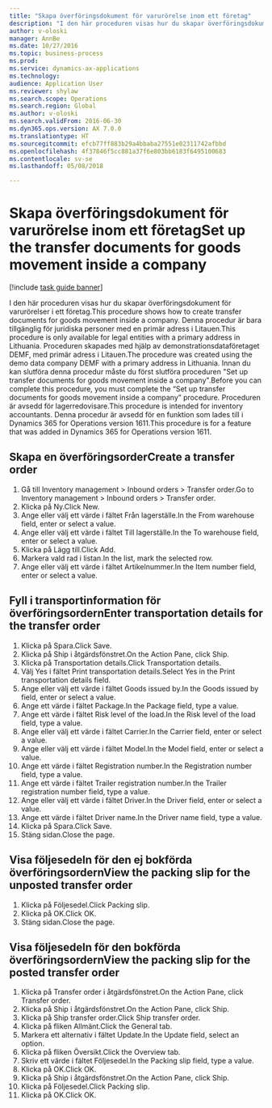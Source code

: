 ```yaml
--- 
title: "Skapa överföringsdokument för varurörelse inom ett företag"
description: "I den här proceduren visas hur du skapar överföringsdokument för varurörelser i ett företag."
author: v-oloski
manager: AnnBe
ms.date: 10/27/2016
ms.topic: business-process
ms.prod: 
ms.service: dynamics-ax-applications
ms.technology: 
audience: Application User
ms.reviewer: shylaw
ms.search.scope: Operations
ms.search.region: Global
ms.author: v-oloski
ms.search.validFrom: 2016-06-30
ms.dyn365.ops.version: AX 7.0.0
ms.translationtype: HT
ms.sourcegitcommit: efcb77ff883b29a4bbaba27551e02311742afbbd
ms.openlocfilehash: 4f37846f5cc881a37f6e803bb6183f6495100683
ms.contentlocale: sv-se
ms.lasthandoff: 05/08/2018

---
```

# <a name="set-up-the-transfer-documents-for-goods-movement-inside-a-company"></a><span data-ttu-id="9d165-103">Skapa överföringsdokument för varurörelse inom ett företag</span><span class="sxs-lookup"><span data-stu-id="9d165-103">Set up the transfer documents for goods movement inside a company</span></span>

[!include [task guide banner](../../includes/task-guide-banner.md)]

<span data-ttu-id="9d165-104">I den här proceduren visas hur du skapar överföringsdokument för varurörelser i ett företag.</span><span class="sxs-lookup"><span data-stu-id="9d165-104">This procedure shows how to create transfer documents for goods movement inside a company.</span></span> <span data-ttu-id="9d165-105">Denna procedur är bara tillgänglig för juridiska personer med en primär adress i Litauen.</span><span class="sxs-lookup"><span data-stu-id="9d165-105">This procedure is only available for legal entities with a primary address in Lithuania.</span></span> <span data-ttu-id="9d165-106">Proceduren skapades med hjälp av demonstrationsdataföretaget DEMF, med primär adress i Litauen.</span><span class="sxs-lookup"><span data-stu-id="9d165-106">The procedure was created using the demo data company DEMF with a primary address in Lithuania.</span></span> <span data-ttu-id="9d165-107">Innan du kan slutföra denna procedur måste du först slutföra proceduren "Set up transfer documents for goods movement inside a company".</span><span class="sxs-lookup"><span data-stu-id="9d165-107">Before you can complete this procedure, you must complete the “Set up transfer documents for goods movement inside a company” procedure.</span></span> <span data-ttu-id="9d165-108">Proceduren är avsedd för lagerredovisare.</span><span class="sxs-lookup"><span data-stu-id="9d165-108">This procedure is intended for inventory accountants.</span></span> <span data-ttu-id="9d165-109">Denna procedur är avsedd för en funktion som lades till i Dynamics 365 for Operations version 1611.</span><span class="sxs-lookup"><span data-stu-id="9d165-109">This procedure is for a feature that was added in Dynamics 365 for Operations version 1611.</span></span>


## <a name="create-a-transfer-order"></a><span data-ttu-id="9d165-110">Skapa en överföringsorder</span><span class="sxs-lookup"><span data-stu-id="9d165-110">Create a transfer order</span></span>
1. <span data-ttu-id="9d165-111">Gå till Inventory management > Inbound orders > Transfer order.</span><span class="sxs-lookup"><span data-stu-id="9d165-111">Go to Inventory management > Inbound orders > Transfer order.</span></span>
2. <span data-ttu-id="9d165-112">Klicka på Ny.</span><span class="sxs-lookup"><span data-stu-id="9d165-112">Click New.</span></span>
3. <span data-ttu-id="9d165-113">Ange eller välj ett värde i fältet Från lagerställe.</span><span class="sxs-lookup"><span data-stu-id="9d165-113">In the From warehouse field, enter or select a value.</span></span>
4. <span data-ttu-id="9d165-114">Ange eller välj ett värde i fältet Till lagerställe.</span><span class="sxs-lookup"><span data-stu-id="9d165-114">In the To warehouse field, enter or select a value.</span></span>
5. <span data-ttu-id="9d165-115">Klicka på Lägg till.</span><span class="sxs-lookup"><span data-stu-id="9d165-115">Click Add.</span></span>
6. <span data-ttu-id="9d165-116">Markera vald rad i listan.</span><span class="sxs-lookup"><span data-stu-id="9d165-116">In the list, mark the selected row.</span></span>
7. <span data-ttu-id="9d165-117">Ange eller välj ett värde i fältet Artikelnummer.</span><span class="sxs-lookup"><span data-stu-id="9d165-117">In the Item number field, enter or select a value.</span></span>

## <a name="enter-transportation-details-for-the-transfer-order"></a><span data-ttu-id="9d165-118">Fyll i transportinformation för överföringsordern</span><span class="sxs-lookup"><span data-stu-id="9d165-118">Enter transportation details for the transfer order</span></span>
1. <span data-ttu-id="9d165-119">Klicka på Spara.</span><span class="sxs-lookup"><span data-stu-id="9d165-119">Click Save.</span></span>
2. <span data-ttu-id="9d165-120">Klicka på Ship i åtgärdsfönstret.</span><span class="sxs-lookup"><span data-stu-id="9d165-120">On the Action Pane, click Ship.</span></span>
3. <span data-ttu-id="9d165-121">Klicka på Transportation details.</span><span class="sxs-lookup"><span data-stu-id="9d165-121">Click Transportation details.</span></span>
4. <span data-ttu-id="9d165-122">Välj Yes i fältet Print transportation details.</span><span class="sxs-lookup"><span data-stu-id="9d165-122">Select Yes in the Print transportation details field.</span></span>
5. <span data-ttu-id="9d165-123">Ange eller välj ett värde i fältet Goods issued by.</span><span class="sxs-lookup"><span data-stu-id="9d165-123">In the Goods issued by field, enter or select a value.</span></span>
6. <span data-ttu-id="9d165-124">Ange ett värde i fältet Package.</span><span class="sxs-lookup"><span data-stu-id="9d165-124">In the Package field, type a value.</span></span>
7. <span data-ttu-id="9d165-125">Ange ett värde i fältet Risk level of the load.</span><span class="sxs-lookup"><span data-stu-id="9d165-125">In the Risk level of the load field, type a value.</span></span>
8. <span data-ttu-id="9d165-126">Ange eller välj ett värde i fältet Carrier.</span><span class="sxs-lookup"><span data-stu-id="9d165-126">In the Carrier field, enter or select a value.</span></span>
9. <span data-ttu-id="9d165-127">Ange eller välj ett värde i fältet Model.</span><span class="sxs-lookup"><span data-stu-id="9d165-127">In the Model field, enter or select a value.</span></span>
10. <span data-ttu-id="9d165-128">Ange ett värde i fältet Registration number.</span><span class="sxs-lookup"><span data-stu-id="9d165-128">In the Registration number field, type a value.</span></span>
11. <span data-ttu-id="9d165-129">Ange ett värde i fältet Trailer registration number.</span><span class="sxs-lookup"><span data-stu-id="9d165-129">In the Trailer registration number field, type a value.</span></span>
12. <span data-ttu-id="9d165-130">Ange eller välj ett värde i fältet Driver.</span><span class="sxs-lookup"><span data-stu-id="9d165-130">In the Driver field, enter or select a value.</span></span>
13. <span data-ttu-id="9d165-131">Ange ett värde i fältet Driver name.</span><span class="sxs-lookup"><span data-stu-id="9d165-131">In the Driver name field, type a value.</span></span>
14. <span data-ttu-id="9d165-132">Klicka på Spara.</span><span class="sxs-lookup"><span data-stu-id="9d165-132">Click Save.</span></span>
15. <span data-ttu-id="9d165-133">Stäng sidan.</span><span class="sxs-lookup"><span data-stu-id="9d165-133">Close the page.</span></span>

## <a name="view-the-packing-slip-for-the-unposted-transfer-order"></a><span data-ttu-id="9d165-134">Visa följesedeln för den ej bokförda överföringsordern</span><span class="sxs-lookup"><span data-stu-id="9d165-134">View the packing slip for the unposted transfer order</span></span>
1. <span data-ttu-id="9d165-135">Klicka på Följesedel.</span><span class="sxs-lookup"><span data-stu-id="9d165-135">Click Packing slip.</span></span>
2. <span data-ttu-id="9d165-136">Klicka på OK.</span><span class="sxs-lookup"><span data-stu-id="9d165-136">Click OK.</span></span>
3. <span data-ttu-id="9d165-137">Stäng sidan.</span><span class="sxs-lookup"><span data-stu-id="9d165-137">Close the page.</span></span>

## <a name="view-the-packing-slip-for-the-posted-transfer-order"></a><span data-ttu-id="9d165-138">Visa följesedeln för den bokförda överföringsordern</span><span class="sxs-lookup"><span data-stu-id="9d165-138">View the packing slip for the posted transfer order</span></span>
1. <span data-ttu-id="9d165-139">Klicka på Transfer order i åtgärdsfönstret.</span><span class="sxs-lookup"><span data-stu-id="9d165-139">On the Action Pane, click Transfer order.</span></span>
2. <span data-ttu-id="9d165-140">Klicka på Ship i åtgärdsfönstret.</span><span class="sxs-lookup"><span data-stu-id="9d165-140">On the Action Pane, click Ship.</span></span>
3. <span data-ttu-id="9d165-141">Klicka på Ship transfer order.</span><span class="sxs-lookup"><span data-stu-id="9d165-141">Click Ship transfer order.</span></span>
4. <span data-ttu-id="9d165-142">Klicka på fliken Allmänt.</span><span class="sxs-lookup"><span data-stu-id="9d165-142">Click the General tab.</span></span>
5. <span data-ttu-id="9d165-143">Markera ett alternativ i fältet Update.</span><span class="sxs-lookup"><span data-stu-id="9d165-143">In the Update field, select an option.</span></span>
6. <span data-ttu-id="9d165-144">Klicka på fliken Översikt.</span><span class="sxs-lookup"><span data-stu-id="9d165-144">Click the Overview tab.</span></span>
7. <span data-ttu-id="9d165-145">Skriv ett värde i fältet Följesedel.</span><span class="sxs-lookup"><span data-stu-id="9d165-145">In the Packing slip field, type a value.</span></span>
8. <span data-ttu-id="9d165-146">Klicka på OK.</span><span class="sxs-lookup"><span data-stu-id="9d165-146">Click OK.</span></span>
9. <span data-ttu-id="9d165-147">Klicka på Ship i åtgärdsfönstret.</span><span class="sxs-lookup"><span data-stu-id="9d165-147">On the Action Pane, click Ship.</span></span>
10. <span data-ttu-id="9d165-148">Klicka på Följesedel.</span><span class="sxs-lookup"><span data-stu-id="9d165-148">Click Packing slip.</span></span>
11. <span data-ttu-id="9d165-149">Klicka på OK.</span><span class="sxs-lookup"><span data-stu-id="9d165-149">Click OK.</span></span>


